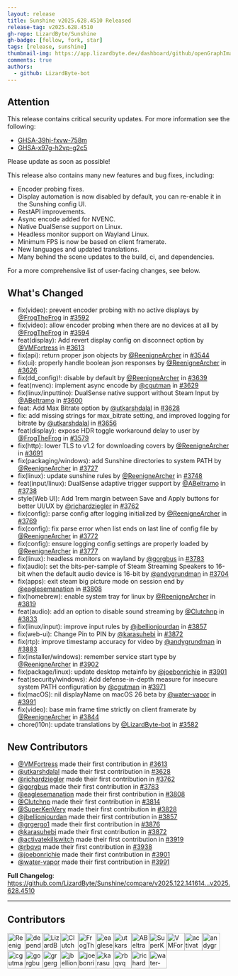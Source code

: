 ```yaml
---
layout: release
title: Sunshine v2025.628.4510 Released
release-tag: v2025.628.4510
gh-repo: LizardByte/Sunshine
gh-badge: [follow, fork, star]
tags: [release, sunshine]
thumbnail-img: https://app.lizardbyte.dev/dashboard/github/openGraphImages/Sunshine_624x312.png
comments: true
authors:
  - github: LizardByte-bot
---
```


## Attention

This release contains critical security updates. For more information see the following:

- [GHSA-39hj-fxvw-758m](https://github.com/LizardByte/Sunshine/security/advisories/GHSA-39hj-fxvw-758m)
- [GHSA-x97g-h2vp-g2c5](https://github.com/LizardByte/Sunshine/security/advisories/GHSA-x97g-h2vp-g2c5)

Please update as soon as possible!

This release also contains many new features and bug fixes, including:

- Encoder probing fixes.
- Display automation is now disabled by default, you can re-enable it in the Sunshing config UI.
- RestAPI improvements.
- Async encode added for NVENC.
- Native DualSense support on Linux.
- Headless monitor support on Wayland Linux.
- Minimum FPS is now be based on client framerate.
- New languages and updated translations.
- Many behind the scene updates to the build, ci, and dependencies.

For a more comprehensive list of user-facing changes, see below.

## What's Changed
* fix(video): prevent encoder probing with no active displays by [@FrogTheFrog](https://github.com/FrogTheFrog) in [#3592](https://github.com/LizardByte/Sunshine/pull/3592)
* fix(video): allow encoder probing when there are no devices at all by [@FrogTheFrog](https://github.com/FrogTheFrog) in [#3594](https://github.com/LizardByte/Sunshine/pull/3594)
* feat(display): Add revert display config on disconnect option by [@VMFortress](https://github.com/VMFortress) in [#3613](https://github.com/LizardByte/Sunshine/pull/3613)
* fix(api): return proper json objects by [@ReenigneArcher](https://github.com/ReenigneArcher) in [#3544](https://github.com/LizardByte/Sunshine/pull/3544)
* fix(ui): properly handle boolean json responses by [@ReenigneArcher](https://github.com/ReenigneArcher) in [#3626](https://github.com/LizardByte/Sunshine/pull/3626)
* fix(dd_config)!: disable by default by [@ReenigneArcher](https://github.com/ReenigneArcher) in [#3639](https://github.com/LizardByte/Sunshine/pull/3639)
* feat(nvenc): implement async encode by [@cgutman](https://github.com/cgutman) in [#3629](https://github.com/LizardByte/Sunshine/pull/3629)
* fix(linux/inputtino): DualSense native support without Steam Input by [@ABeltramo](https://github.com/ABeltramo) in [#3600](https://github.com/LizardByte/Sunshine/pull/3600)
* feat: Add Max Bitrate option by [@utkarshdalal](https://github.com/utkarshdalal) in [#3628](https://github.com/LizardByte/Sunshine/pull/3628)
* fix: add missing strings for max_bitrate setting, and improved logging for bitrate by [@utkarshdalal](https://github.com/utkarshdalal) in [#3656](https://github.com/LizardByte/Sunshine/pull/3656)
* feat(display): expose HDR toggle workaround delay to user by [@FrogTheFrog](https://github.com/FrogTheFrog) in [#3579](https://github.com/LizardByte/Sunshine/pull/3579)
* fix(http): lower TLS to v1.2 for downloading covers by [@ReenigneArcher](https://github.com/ReenigneArcher) in [#3691](https://github.com/LizardByte/Sunshine/pull/3691)
* fix(packaging/windows): add Sunshine directories to system PATH by [@ReenigneArcher](https://github.com/ReenigneArcher) in [#3727](https://github.com/LizardByte/Sunshine/pull/3727)
* fix(linux): update sunshine rules by [@ReenigneArcher](https://github.com/ReenigneArcher) in [#3748](https://github.com/LizardByte/Sunshine/pull/3748)
* feat(input/linux): DualSense adaptive trigger support by [@ABeltramo](https://github.com/ABeltramo) in [#3738](https://github.com/LizardByte/Sunshine/pull/3738)
* style(Web UI): Add 1rem margin between Save and Apply buttons for better UI/UX by [@richardziegler](https://github.com/richardziegler) in [#3762](https://github.com/LizardByte/Sunshine/pull/3762)
* fix(config): parse config after logging initialized by [@ReenigneArcher](https://github.com/ReenigneArcher) in [#3769](https://github.com/LizardByte/Sunshine/pull/3769)
* fix(config): fix parse error when list ends on last line of config file by [@ReenigneArcher](https://github.com/ReenigneArcher) in [#3772](https://github.com/LizardByte/Sunshine/pull/3772)
* fix(config): ensure logging config settings are properly loaded by [@ReenigneArcher](https://github.com/ReenigneArcher) in [#3777](https://github.com/LizardByte/Sunshine/pull/3777)
* fix(linux): headless monitors on wayland by [@gorgbus](https://github.com/gorgbus) in [#3783](https://github.com/LizardByte/Sunshine/pull/3783)
* fix(audio): set the bits-per-sample of Steam Streaming Speakers to 16-bit when the default audio device is 16-bit by [@andygrundman](https://github.com/andygrundman) in [#3704](https://github.com/LizardByte/Sunshine/pull/3704)
* fix(apps): exit steam big picture mode on session end by [@eaglesemanation](https://github.com/eaglesemanation) in [#3808](https://github.com/LizardByte/Sunshine/pull/3808)
* fix(homebrew): enable system tray for linux by [@ReenigneArcher](https://github.com/ReenigneArcher) in [#3819](https://github.com/LizardByte/Sunshine/pull/3819)
* feat(audio): add an option to disable sound streaming by [@Clutchnp](https://github.com/Clutchnp) in [#3833](https://github.com/LizardByte/Sunshine/pull/3833)
* fix(linux/input): improve input rules by [@jbellionjourdan](https://github.com/jbellionjourdan) in [#3857](https://github.com/LizardByte/Sunshine/pull/3857)
* fix(web-ui): Change Pin to PIN by [@karasuhebi](https://github.com/karasuhebi) in [#3872](https://github.com/LizardByte/Sunshine/pull/3872)
* fix(rtp): improve timestamp accuracy for video by [@andygrundman](https://github.com/andygrundman) in [#3883](https://github.com/LizardByte/Sunshine/pull/3883)
* fix(installer/windows): remember service start type by [@ReenigneArcher](https://github.com/ReenigneArcher) in [#3902](https://github.com/LizardByte/Sunshine/pull/3902)
* fix(package/linux): update desktop metainfo by [@joebonrichie](https://github.com/joebonrichie) in [#3901](https://github.com/LizardByte/Sunshine/pull/3901)
* feat(security/windows): Add defense-in-depth measure for insecure system PATH configuration by [@cgutman](https://github.com/cgutman) in [#3971](https://github.com/LizardByte/Sunshine/pull/3971)
* fix(macOS): nil displayName on macOS 26 beta by [@water-vapor](https://github.com/water-vapor) in [#3991](https://github.com/LizardByte/Sunshine/pull/3991)
* fix(video): base min frame time strictly on client framerate by [@ReenigneArcher](https://github.com/ReenigneArcher) in [#3844](https://github.com/LizardByte/Sunshine/pull/3844)
* chore(l10n): update translations by [@LizardByte-bot](https://github.com/LizardByte-bot) in [#3582](https://github.com/LizardByte/Sunshine/pull/3582)

## New Contributors
* [@VMFortress](https://github.com/VMFortress) made their first contribution in [#3613](https://github.com/LizardByte/Sunshine/pull/3613)
* [@utkarshdalal](https://github.com/utkarshdalal) made their first contribution in [#3628](https://github.com/LizardByte/Sunshine/pull/3628)
* [@richardziegler](https://github.com/richardziegler) made their first contribution in [#3762](https://github.com/LizardByte/Sunshine/pull/3762)
* [@gorgbus](https://github.com/gorgbus) made their first contribution in [#3783](https://github.com/LizardByte/Sunshine/pull/3783)
* [@eaglesemanation](https://github.com/eaglesemanation) made their first contribution in [#3808](https://github.com/LizardByte/Sunshine/pull/3808)
* [@Clutchnp](https://github.com/Clutchnp) made their first contribution in [#3814](https://github.com/LizardByte/Sunshine/pull/3814)
* [@SuperKenVery](https://github.com/SuperKenVery) made their first contribution in [#3828](https://github.com/LizardByte/Sunshine/pull/3828)
* [@jbellionjourdan](https://github.com/jbellionjourdan) made their first contribution in [#3857](https://github.com/LizardByte/Sunshine/pull/3857)
* [@grgergo1](https://github.com/grgergo1) made their first contribution in [#3876](https://github.com/LizardByte/Sunshine/pull/3876)
* [@karasuhebi](https://github.com/karasuhebi) made their first contribution in [#3872](https://github.com/LizardByte/Sunshine/pull/3872)
* [@activatekillswitch](https://github.com/activatekillswitch) made their first contribution in [#3919](https://github.com/LizardByte/Sunshine/pull/3919)
* [@rbqvq](https://github.com/rbqvq) made their first contribution in [#3938](https://github.com/LizardByte/Sunshine/pull/3938)
* [@joebonrichie](https://github.com/joebonrichie) made their first contribution in [#3901](https://github.com/LizardByte/Sunshine/pull/3901)
* [@water-vapor](https://github.com/water-vapor) made their first contribution in [#3991](https://github.com/LizardByte/Sunshine/pull/3991)

**Full Changelog**: https://github.com/LizardByte/Sunshine/compare/v2025.122.141614...v2025.628.4510

---
## Contributors
<a href="https://github.com/ReenigneArcher" target="_blank" rel="external noopener noreferrer" aria-label="GitHub profile of contributor, ReenigneArcher" ><img src="https://github.com/ReenigneArcher.png?size=40" width="40" height="40" alt="ReenigneArcher" title="ReenigneArcher: 62 merges" ></a><a href="https://github.com/dependabot" target="_blank" rel="external noopener noreferrer" aria-label="GitHub profile of contributor, dependabot" ><img src="https://github.com/dependabot.png?size=40" width="40" height="40" alt="dependabot" title="dependabot: 56 merges" ></a><a href="https://github.com/LizardByte-bot" target="_blank" rel="external noopener noreferrer" aria-label="GitHub profile of contributor, LizardByte-bot" ><img src="https://github.com/LizardByte-bot.png?size=40" width="40" height="40" alt="LizardByte-bot" title="LizardByte-bot: 6 merges" ></a><a href="https://github.com/Clutchnp" target="_blank" rel="external noopener noreferrer" aria-label="GitHub profile of contributor, Clutchnp" ><img src="https://github.com/Clutchnp.png?size=40" width="40" height="40" alt="Clutchnp" title="Clutchnp: 5 merges" ></a><a href="https://github.com/FrogTheFrog" target="_blank" rel="external noopener noreferrer" aria-label="GitHub profile of contributor, FrogTheFrog" ><img src="https://github.com/FrogTheFrog.png?size=40" width="40" height="40" alt="FrogTheFrog" title="FrogTheFrog: 3 merges" ></a><a href="https://github.com/eaglesemanation" target="_blank" rel="external noopener noreferrer" aria-label="GitHub profile of contributor, eaglesemanation" ><img src="https://github.com/eaglesemanation.png?size=40" width="40" height="40" alt="eaglesemanation" title="eaglesemanation: 3 merges" ></a><a href="https://github.com/utkarshdalal" target="_blank" rel="external noopener noreferrer" aria-label="GitHub profile of contributor, utkarshdalal" ><img src="https://github.com/utkarshdalal.png?size=40" width="40" height="40" alt="utkarshdalal" title="utkarshdalal: 3 merges" ></a><a href="https://github.com/ABeltramo" target="_blank" rel="external noopener noreferrer" aria-label="GitHub profile of contributor, ABeltramo" ><img src="https://github.com/ABeltramo.png?size=40" width="40" height="40" alt="ABeltramo" title="ABeltramo: 2 merges" ></a><a href="https://github.com/SuperKenVery" target="_blank" rel="external noopener noreferrer" aria-label="GitHub profile of contributor, SuperKenVery" ><img src="https://github.com/SuperKenVery.png?size=40" width="40" height="40" alt="SuperKenVery" title="SuperKenVery: 2 merges" ></a><a href="https://github.com/VMFortress" target="_blank" rel="external noopener noreferrer" aria-label="GitHub profile of contributor, VMFortress" ><img src="https://github.com/VMFortress.png?size=40" width="40" height="40" alt="VMFortress" title="VMFortress: 2 merges" ></a><a href="https://github.com/activatekillswitch" target="_blank" rel="external noopener noreferrer" aria-label="GitHub profile of contributor, activatekillswitch" ><img src="https://github.com/activatekillswitch.png?size=40" width="40" height="40" alt="activatekillswitch" title="activatekillswitch: 2 merges" ></a><a href="https://github.com/andygrundman" target="_blank" rel="external noopener noreferrer" aria-label="GitHub profile of contributor, andygrundman" ><img src="https://github.com/andygrundman.png?size=40" width="40" height="40" alt="andygrundman" title="andygrundman: 2 merges" ></a><a href="https://github.com/cgutman" target="_blank" rel="external noopener noreferrer" aria-label="GitHub profile of contributor, cgutman" ><img src="https://github.com/cgutman.png?size=40" width="40" height="40" alt="cgutman" title="cgutman: 2 merges" ></a><a href="https://github.com/gorgbus" target="_blank" rel="external noopener noreferrer" aria-label="GitHub profile of contributor, gorgbus" ><img src="https://github.com/gorgbus.png?size=40" width="40" height="40" alt="gorgbus" title="gorgbus: 2 merges" ></a><a href="https://github.com/grgergo1" target="_blank" rel="external noopener noreferrer" aria-label="GitHub profile of contributor, grgergo1" ><img src="https://github.com/grgergo1.png?size=40" width="40" height="40" alt="grgergo1" title="grgergo1: 2 merges" ></a><a href="https://github.com/jbellionjourdan" target="_blank" rel="external noopener noreferrer" aria-label="GitHub profile of contributor, jbellionjourdan" ><img src="https://github.com/jbellionjourdan.png?size=40" width="40" height="40" alt="jbellionjourdan" title="jbellionjourdan: 2 merges" ></a><a href="https://github.com/joebonrichie" target="_blank" rel="external noopener noreferrer" aria-label="GitHub profile of contributor, joebonrichie" ><img src="https://github.com/joebonrichie.png?size=40" width="40" height="40" alt="joebonrichie" title="joebonrichie: 2 merges" ></a><a href="https://github.com/karasuhebi" target="_blank" rel="external noopener noreferrer" aria-label="GitHub profile of contributor, karasuhebi" ><img src="https://github.com/karasuhebi.png?size=40" width="40" height="40" alt="karasuhebi" title="karasuhebi: 2 merges" ></a><a href="https://github.com/rbqvq" target="_blank" rel="external noopener noreferrer" aria-label="GitHub profile of contributor, rbqvq" ><img src="https://github.com/rbqvq.png?size=40" width="40" height="40" alt="rbqvq" title="rbqvq: 2 merges" ></a><a href="https://github.com/richardziegler" target="_blank" rel="external noopener noreferrer" aria-label="GitHub profile of contributor, richardziegler" ><img src="https://github.com/richardziegler.png?size=40" width="40" height="40" alt="richardziegler" title="richardziegler: 2 merges" ></a><a href="https://github.com/water-vapor" target="_blank" rel="external noopener noreferrer" aria-label="GitHub profile of contributor, water-vapor" ><img src="https://github.com/water-vapor.png?size=40" width="40" height="40" alt="water-vapor" title="water-vapor: 2 merges" ></a>
